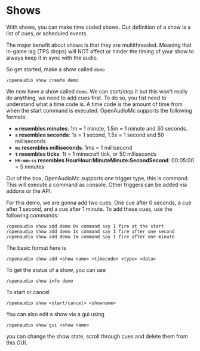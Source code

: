 # Shows
With shows, you can make time coded shows. Our definition of a show is a list of cues, or scheduled events.

The major benefit about shows is that they are multithreaded. Meaning that in-game lag (TPS drops) will NOT affect or hinder the timing of your show to always keep it in sync with the audio.

So get started, make a show called `demo`
```
/openaudio show create demo
```
We now have a show called `demo`. We can start/stop it but this won't really do anything, we need to add cues first. To do so, you fist need to understand what a time code is.
A time code is the amount of time from when the start command is executed. OpenAudioMc supports the following formats:
 - **`m` resembles minutes**: 1m = 1 minute, 1.5m = 1 minute and 30 seconds.
 - **`s` resembles seconds**: 1s = 1 second, 1.5s = 1 second and 50 milliseconds
 - **`ms` resembles milliseconds**: 1ms = 1 millisecond
 - **`t` resembles ticks**: 1t = 1 minecraft tick, or 50 mlliseconds
 - **`HH:mm:ss` resembles HourHour:MinuteMinute:SecondSecond**: 00:05:00 = 5 minutes

Out of the box, OpenAudioMc supports one trigger type, this is command. This will execute a command as console. Other triggers can be added via addons or the API.

For this demo, we are gonna add two cues. One cue after 0 seconds, a cue after 1 second, and a cue after 1 minute. To add these cues, use the following commands:
```
/openaudio show add demo 0s command say I fire at the start
/openaudio show add demo 1s command say I fire after one second
/openaudio show add demo 1m command say I fire after one minute
```

The basic format here is
```
/openaudio show add <show name> <timecode> <type> <data>
``` 
 
To get the status of a show, you can use
```
/openaudio show info demo
``` 

To start or cancel
```
/openaudio show <start/cancel> <showname>
``` 

You can also edit a show via a gui using
```
/openaudio show gui <show name>
```
you can change the show state, scroll through cues and delete them from this GUI.